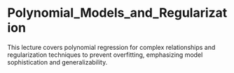 # Polynomial_Models_and_Regularization
This lecture covers polynomial regression for complex relationships and regularization techniques to prevent overfitting, emphasizing model sophistication and generalizability.
